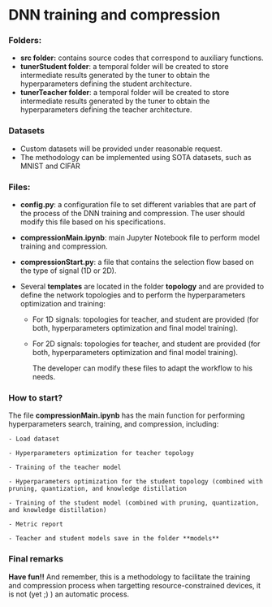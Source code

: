 # DNN training and compression

### Folders: 

- **src folder:** contains source codes that correspond to auxiliary functions.
- **tunerStudent folder**: a temporal folder will be created to store intermediate results generated by the tuner to obtain the hyperparameters defining the student architecture.
- **tunerTeacher folder**: a temporal folder will be created to store intermediate results generated by the tuner to obtain the hyperparameters defining the teacher architecture.

### Datasets

- Custom datasets will be provided under reasonable request.
- The methodology can be implemented using SOTA datasets, such as MNIST and CIFAR


### Files:

- **config.py**: a configuration file to set different variables that are part of the process of the DNN training and compression. The user should modify this file based on his specifications.

- **compressionMain.ipynb**: main Jupyter Notebook file to perform model training and compression.

- **compressionStart.py**: a file that contains the selection flow based on the type of signal (1D or 2D).

- Several **templates** are located in the folder **topology** and are provided to define the network topologies and to perform the hyperparameters optimization and training:
    - For 1D signals: topologies for teacher, and student are provided (for both, hyperparameters optimization and final model training). 
      
    - For 2D signals: topologies for teacher, and student are provided (for both, hyperparameters optimization and final model training).
 
      The developer can modify these files to adapt the workflow to his needs.

### How to start? 

The file **compressionMain.ipynb** has the main function for performing hyperparameters search, training, and compression, including: 

    - Load dataset 
    
    - Hyperparameters optimization for teacher topology

    - Training of the teacher model
    
    - Hyperparameters optimization for the student topology (combined with pruning, quantization, and knowledge distillation
    
    - Training of the student model (combined with pruning, quantization, and knowledge distillation)
    
    - Metric report
    
    - Teacher and student models save in the folder **models**

### Final remarks

**Have fun!!** 
And remember, this is a methodology to facilitate the training and compression process when targetting resource-constrained devices, it is not (yet ;) ) an automatic process.
